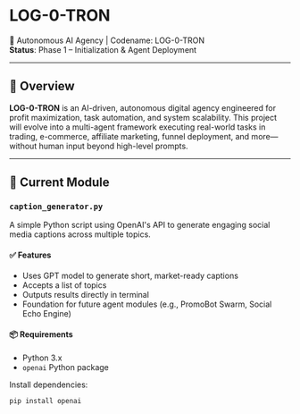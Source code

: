 # LOG-0-TRON

🚀 Autonomous AI Agency | Codename: LOG-0-TRON  
**Status**: Phase 1 – Initialization & Agent Deployment

---

## 🔧 Overview

**LOG-0-TRON** is an AI-driven, autonomous digital agency engineered for profit maximization, task automation, and system scalability. This project will evolve into a multi-agent framework executing real-world tasks in trading, e-commerce, affiliate marketing, funnel deployment, and more—without human input beyond high-level prompts.

---

## 🎯 Current Module

### `caption_generator.py`

A simple Python script using OpenAI's API to generate engaging social media captions across multiple topics.

#### ✅ Features
- Uses GPT model to generate short, market-ready captions
- Accepts a list of topics
- Outputs results directly in terminal
- Foundation for future agent modules (e.g., PromoBot Swarm, Social Echo Engine)

#### 📦 Requirements
- Python 3.x
- `openai` Python package

Install dependencies:
```bash
pip install openai
